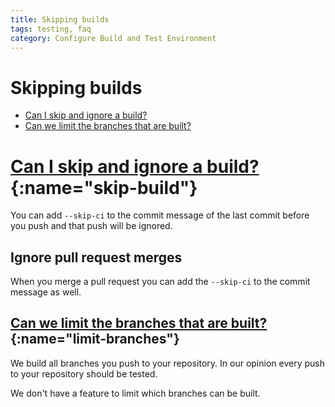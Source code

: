 ```yaml
---
title: Skipping builds
tags: testing, faq
category: Configure Build and Test Environment
---
```


# Skipping builds

+ [Can I skip and ignore a build?](#skip-build)
+ [Can we limit the branches that are built?](#limit-branches)

# [Can I skip and ignore a build?](#skip-build){:name="skip-build"}

You can add ```--skip-ci``` to the commit message of the last commit before you push and that push will be ignored.

## Ignore pull request merges

When you merge a pull request you can add the ```--skip-ci``` to the commit message as well.

## [Can we limit the branches that are built?](#limit-branches){:name="limit-branches"}

We build all branches you push to your repository. In our opinion every push to your repository should be tested.

We don't have a feature to limit which branches can be built.
